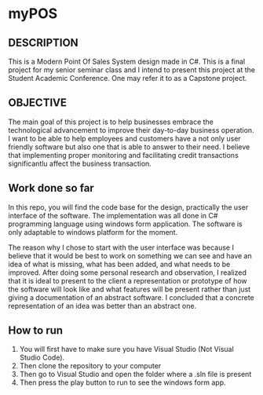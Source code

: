 # myPOS

DESCRIPTION
--------
This is a Modern Point Of Sales System design made in C#.
This is a final project for my senior seminar class and 
I intend to present this project at the Student Academic Conference.
One may refer it to as a Capstone project.

OBJECTIVE
-----------
The main goal of this project is to help businesses embrace the technological 
advancement to improve their day-to-day business operation. I want to be able to 
help employees and customers have a not only user friendly software but also one
that is able to answer to their need. I believe that implementing proper monitoring
and facilitating credit transactions significantlu affect the business transaction.


Work done so far
----------------
In this repo, you will find the code base for the design, practically the 
user interface of the software. The implementation was all done in 
C# programming language using windows form application. The software 
is only adaptable to windows platform for the moment.

The reason why I chose to start with the user interface was because I believe
that it would be best to work on something we can see and have an idea of what
is missing, what has been added, and what needs to be improved. After doing some
personal research and observation, I realized that it is ideal to present to the 
client a representation or prototype of how the software will look like and what
features will be present rather than just giving a documentation of an abstract
software. I concluded that a concrete representation of an idea was better than
an abstract one.


How to run
-----------
1. You will first have to make sure you have Visual Studio (Not Visual Studio Code). 
2. Then clone the repository to your computer
3. Then go to Visual Studio and open the folder where a .sln file is present
4. Then press the play button to run to see the windows form app.

